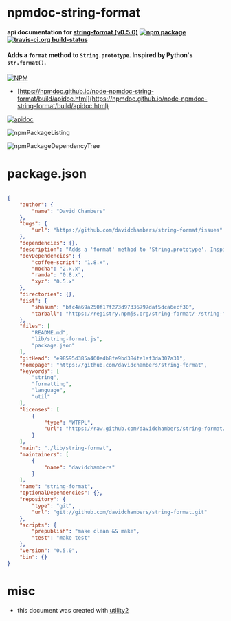 # npmdoc-string-format

#### api documentation for  [string-format (v0.5.0)](https://github.com/davidchambers/string-format)  [![npm package](https://img.shields.io/npm/v/npmdoc-string-format.svg?style=flat-square)](https://www.npmjs.org/package/npmdoc-string-format) [![travis-ci.org build-status](https://api.travis-ci.org/npmdoc/node-npmdoc-string-format.svg)](https://travis-ci.org/npmdoc/node-npmdoc-string-format)

#### Adds a `format` method to `String.prototype`. Inspired by Python's `str.format()`.

[![NPM](https://nodei.co/npm/string-format.png?downloads=true&downloadRank=true&stars=true)](https://www.npmjs.com/package/string-format)

- [https://npmdoc.github.io/node-npmdoc-string-format/build/apidoc.html](https://npmdoc.github.io/node-npmdoc-string-format/build/apidoc.html)

[![apidoc](https://npmdoc.github.io/node-npmdoc-string-format/build/screenCapture.buildCi.browser.%252Ftmp%252Fbuild%252Fapidoc.html.png)](https://npmdoc.github.io/node-npmdoc-string-format/build/apidoc.html)

![npmPackageListing](https://npmdoc.github.io/node-npmdoc-string-format/build/screenCapture.npmPackageListing.svg)

![npmPackageDependencyTree](https://npmdoc.github.io/node-npmdoc-string-format/build/screenCapture.npmPackageDependencyTree.svg)



# package.json

```json

{
    "author": {
        "name": "David Chambers"
    },
    "bugs": {
        "url": "https://github.com/davidchambers/string-format/issues"
    },
    "dependencies": {},
    "description": "Adds a 'format' method to 'String.prototype'. Inspired by Python's 'str.format()'.",
    "devDependencies": {
        "coffee-script": "1.8.x",
        "mocha": "2.x.x",
        "ramda": "0.8.x",
        "xyz": "0.5.x"
    },
    "directories": {},
    "dist": {
        "shasum": "bfc4a69a250f17f273d97336797daf5dca6ecf30",
        "tarball": "https://registry.npmjs.org/string-format/-/string-format-0.5.0.tgz"
    },
    "files": [
        "README.md",
        "lib/string-format.js",
        "package.json"
    ],
    "gitHead": "e98595d385a460edb8fe9bd384fe1af3da307a31",
    "homepage": "https://github.com/davidchambers/string-format",
    "keywords": [
        "string",
        "formatting",
        "language",
        "util"
    ],
    "licenses": [
        {
            "type": "WTFPL",
            "url": "https://raw.github.com/davidchambers/string-format/master/LICENSE"
        }
    ],
    "main": "./lib/string-format",
    "maintainers": [
        {
            "name": "davidchambers"
        }
    ],
    "name": "string-format",
    "optionalDependencies": {},
    "repository": {
        "type": "git",
        "url": "git://github.com/davidchambers/string-format.git"
    },
    "scripts": {
        "prepublish": "make clean && make",
        "test": "make test"
    },
    "version": "0.5.0",
    "bin": {}
}
```



# misc
- this document was created with [utility2](https://github.com/kaizhu256/node-utility2)
